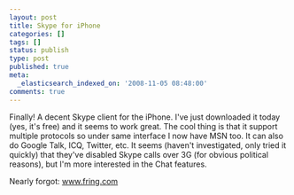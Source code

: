 ```yaml
---
layout: post
title: Skype for iPhone
categories: []
tags: []
status: publish
type: post
published: true
meta:
  _elasticsearch_indexed_on: '2008-11-05 08:48:00'
comments: true
---
```

<p>
Finally! A decent Skype client for the iPhone. I&#039;ve just downloaded it today (yes, it&#039;s free) and it seems to work great. The cool thing is that it support multiple protocols so under same interface I now have MSN too. It can also do Google Talk, ICQ, Twitter, etc. It seems (haven&#039;t investigated, only tried it quickly) that they&#039;ve disabled Skype calls over 3G (for obvious political reasons), but I&#039;m more interested in the Chat features.
</p>
<p>
Nearly forgot: <a href="http://www.fring.com">www.fring.com</a>
</p>
<p>
&nbsp;
</p>
